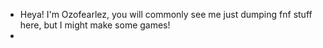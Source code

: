 - Heya! I'm Ozofearlez, you will commonly see me just dumping fnf stuff here, but I might make some games!
- 
<!---
Ozofearlez/Ozofearlez is a ✨ special ✨ repository because its `README.md` (this file) appears on your GitHub profile.
You can click the Preview link to take a look at your changes.
--->
